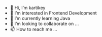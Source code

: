 - 👋 Hi, I’m kartikey
- 👀 I’m interested in Frontend Development
- 🌱 I’m currently learning Java
- 💞️ I’m looking to collaborate on ...
- 📫 How to reach me ...

<!---
kartikeydev777/kartikeydev777 is a ✨ special ✨ repository because its `README.md` (this file) appears on your GitHub profile.
You can click the Preview link to take a look at your changes.
--->
